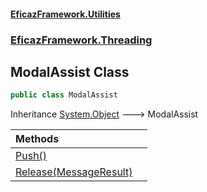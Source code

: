 #### [EficazFramework.Utilities](EficazFrameworkUtilities.md 'EficazFramework Utilities')
### [EficazFramework.Threading](EficazFrameworkUtilities.md#EficazFramework.Threading 'EficazFramework.Threading')

## ModalAssist Class

```csharp
public class ModalAssist
```

Inheritance [System.Object](https://docs.microsoft.com/en-us/dotnet/api/System.Object 'System.Object') &#129106; ModalAssist

| Methods | |
| :--- | :--- |
| [Push()](EficazFramework.Threading/ModalAssist/Push().md 'EficazFramework.Threading.ModalAssist.Push()') | |
| [Release(MessageResult)](EficazFramework.Threading/ModalAssist/Release(MessageResult).md 'EficazFramework.Threading.ModalAssist.Release(EficazFramework.Events.MessageResult)') | |

